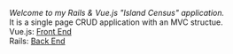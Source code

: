 *Welcome to my Rails & Vue.js "Island Census" application.* <br/>
It is a single page CRUD application with an MVC structue. <br/>
Vue.js: [Front End](https://github.com/dianakakoma/island_census_fe)<br/>
Rails: [Back End](https://github.com/dianakakoma/island_census)<br/>

